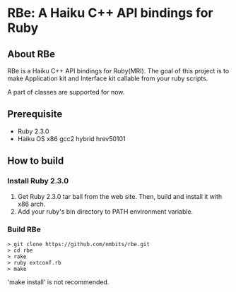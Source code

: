 RBe: A Haiku C++ API bindings for Ruby
======================================

About RBe
---------

RBe is a Haiku C++ API bindings for Ruby(MRI).
The goal of this project is to make
Application kit and Interface kit callable from your ruby scripts.

A part of classes are supported for now.

Prerequisite
------------

* Ruby 2.3.0 
* Haiku OS x86 gcc2 hybrid hrev50101

How to build
------------

### Install Ruby 2.3.0

1. Get Ruby 2.3.0 tar ball from the web site. Then, build and install it with x86 arch.
2. Add your ruby's bin directory to PATH environment variable.

### Build RBe

    > git clone https://github.com/nmbits/rbe.git
    > cd rbe
    > rake
    > ruby extconf.rb
    > make

'make install' is not recommended.
